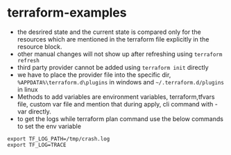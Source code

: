 # terraform-examples
- the desrired state and the current state is compared only for the resources which are mentioned in the terraform file explicitly in the resource block.
- other manual changes will not show up after refreshing using ```terraform refresh```
- third party provider cannot be added using ```terraform init``` directly 
- we have to place the provider file into the specific dir, ```%APPDATA%\terraform.d\plugins``` in windows and ```~/.terraform.d/plugins``` in linux
- Methods to add variables are environment variables, terraform,tfvars file, custom var file and mention that during apply, cli command with -var directly.
- to get the logs while terraform plan command use the below commands to set the env variable
```
export TF_LOG_PATH=/tmp/crash.log
export TF_LOG=TRACE
```